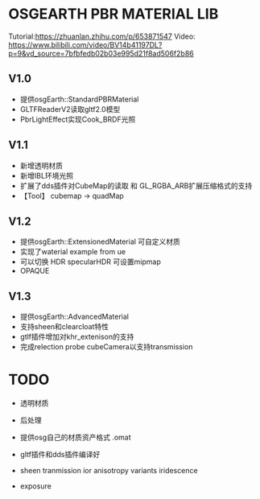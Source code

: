 # OSGEARTH PBR MATERIAL LIB

Tutorial:https://zhuanlan.zhihu.com/p/653871547
Video: https://www.bilibili.com/video/BV14b41197DL?p=9&vd_source=7bfbfedb02b03e995d21f8ad506f2b86

## V1.0
- 提供osgEarth::StandardPBRMaterial
- GLTFReaderV2读取gltf2.0模型
- PbrLightEffect实现Cook_BRDF光照

 ## V1.1
- 新增透明材质
- 新增IBL环境光照
- 扩展了dds插件对CubeMap的读取 和 GL_RGBA_ARB扩展压缩格式的支持
- 【Tool】 cubemap -> quadMap

 ## V1.2
- 提供osgEarth::ExtensionedMaterial 可自定义材质
- 实现了waterial example from ue
- 可以切换 HDR specularHDR 可设置mipmap
- OPAQUE

## V1.3
- 提供osgEarth::AdvancedMaterial 
- 支持sheen和clearcloat特性
- gtlf插件增加对khr_extenison的支持
- 完成relection probe cubeCamera以支持transmission

# TODO
- 透明材质
- 后处理
- 提供osg自己的材质资产格式 .omat
- gltf插件和dds插件编译好

- sheen tranmission ior anisotropy variants iridescence 
- exposure